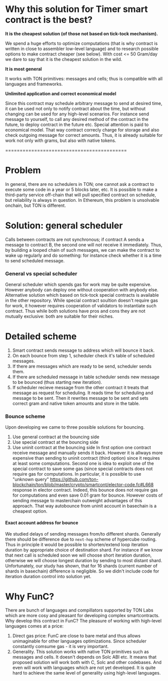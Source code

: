 # Why this solution for Timer smart contract is the best?
**It is the cheapest solution (of those not based on tick-tock mechanism).**

We spend a huge efforts to optimize computations (that is why contract is written in close to assembler low-level language) and to research possible options to make contract cheaper (see below). With cost <= 50 Gram/day we dare to say that it is the cheapest solution in the wild.

**It is most general**

It works with TON primitives: messages and cells; thus is compatible with all languages and frameworks.

**Unlimited application and correct economical model**

Since this contract may schedule arbitrary message to send at desired time, it can be used not only to notify contract about the time, but without changing can be used for any high-level scenarios. For instance send message to yourself, to call any desired method of the contract in the future, to deploy contract in the future etc. Special attention is paid to economical model. That way contract correcly charge for storage and also check outgoing message for correct amounts. Thus, it is already suitable for work not only with grams, but also with native tokens.

==========================================
# Problem
In general, there are no schedulers in TON; one cannot ask a contract to execute some code in a year or 5 blocks later, etc. 
It is possible to make a third-party service off-chain that will pull specified contract on schedule, but reliability is always in question.
In Ethereum, this problem is unsolvable onchain, but TON is different. 

# Solution: general scheduler
Calls between contracts are not synchronous; if contract A sends a message to contract B, the second one will not receive it immediately. Thus, by building a looped chain of such messages, we can make the contract to wake up regularly and do something: for instance check whether it is a time to send scheduled message.

### General vs special scheduler
General scheduler which spends gas for work may be quite expensive. However anybody can deploy one without cooperation with anybody else. Alternative solution which based on tick-tock special contracts is available in the other repository. While special contract soultion doesn't require gas for work, it however requires cooperation of validators to instantiate such contract. Thus while both solutions have pros and cons they are not mutually exclusive: both are suitable for their niches.

# Detailed scheme
1. Smart contract sends message to address which will bounce it back. 
2. On each bounce from step 1, scheduler check it's table of scheduled messages. 
3. If there are messages which are ready to be send, scheduler sends them.
4. If there are scheduled message in table scheduler sends new message to be bounced (thus starting new iteration).
5. If scheduler recieve message from the other contract it treats that message as request for scheduling. It reads time for scheduling and message to be sent. Then it rewrites message to be sent and sets correct gram and native token amounts and store in the table.

### Bounce scheme
Upon developing we came to three possible solutions for bouncing.
1. Use general contract at the bouncing side
2. Use special contract at the bouncing side
3. Use uninit contract at the bouncing side
In first option one contract receive message and manually sends it back. However it is allways more expensive than sending to uninit contract (third option) since it requires at least some computations. Second one is idea to exploit one of the special contract to save some gas (since special contracts does not require gas for computations. In particular, it is possible to use "unknown query" https://github.com/ton-blockchain/ton/blob/master/crypto/smartcont/elector-code.fc#L668 response in elector contract. Indeed, this bounce does not require gas for computations and even save 0.01 gram for bounce. However costs of sending message to masterchain outweight advantages of this approach. That way autobounce from uninit account in basechain is a cheapest option.
#### Exact account address for bounce
We studied delays of sending messages from/to different shards. Generally there should be difference due to `next-hop` scheme of hypercube routing. Thus in principle it would be possible to shorten/extend loop iteration duration by appropriate choice of destination shard. For instance if we know that next call is scheduled soon we will choose short iteration duration, otherwise we will choose longest duration by sending to most distant shard. Unfortunately, our study has shown, that for 16 shards (current number of shards in basechain) difference is negligible. So we didn't include code for iteration duration control into solution yet.

# Why FunC?
There are bunch of languages and compillators supported by TON Labs which are more cosy and pleasant for developing complex smartcontracts. Why develop this contract in FunC? The pleasure of working with high-level languages comes at a price:

1. Direct gas price: FunC are close to bare metal and thus allows unimaginable for other languages optimizations. Since scheduler constantly comsume gas - it is very important.
2. Generality. This solution works with native TON primitives such as messages and cells. It doesn't depends on Solc ABI etc. It means that proposed solution will work both with C, Solc and other codebases. And even will work with languages which are not yet developed. It is quite hard to achieve the same level of generality using high-level languages.



